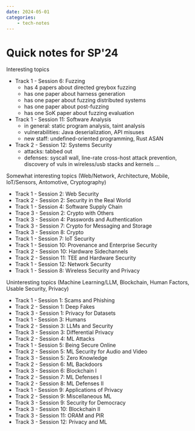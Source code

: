 ```yaml
---
date: 2024-05-01
categories:
    - tech-notes
---
```


# Quick notes for SP'24

Interesting topics

- Track 1 - Session 6: Fuzzing
    + has 4 papers about directed greybox fuzzing
    + has one paper about harness generation
    + has one paper about fuzzing distributed systems
    + has one paper about post-fuzzing
    + has one SoK paper about fuzzing evaluation
- Track 1 - Session 11: Software Analysis
    + in general: static program analysis, taint analysis
    + vulnerabilities: Java deserialization, API misuses
    + new staff: undefined-oriented programming, Rust ASAN
- Track 2 - Session 12: Systems Security
    + attacks: tabbed out
    + defenses: syscall wall, line-rate cross-host attack prevention, discovery
    of vuls in wireless/usb stacks and kernels ...

Somewhat interesting topics (Web/Network, Architecture, Mobile, IoT/Sensors, Antomotive, Cryptography)

- Track 1 - Session 2: Web Security
- Track 2 - Session 2: Security in the Real World
- Track 1 - Session 4: Software Supply Chain
- Trace 3 - Session 2: Crypto with Others
- Track 3 - Session 4: Passwords and Authentication
- Track 3 - Session 7: Crypto for Messaging and Storage
- Track 3 - Session 8: Crypto
- Track 1 - Session 7: IoT Security
- Track 1 - Session 10: Provenance and Enterprise Security
- Track 2 - Session 10: Hardware Sidechannels
- Track 2 - Session 11: TEE and Hardware Security
- Track 1 - Session 12: Network Security
- Track 1 - Session 8: Wireless Security and Privacy

Uninteresting topics (Machine Learning/LLM, Blockchain, Human Factors, Usable Security, Privacy)

- Track 1 - Session 1: Scams and Phishing
- Track 2 - Session 1: Deep Fakes
- Track 3 - Session 1: Privacy for Datasets
- Track 1 - Session 3: Humans
- Track 2 - Session 3: LLMs and Security
- Track 3 - Session 3: Differential Privacy
- Track 2 - Session 4: ML Attacks
- Track 1 - Session 5: Being Secure Online
- Track 2 - Session 5: ML Security for Audio and Video
- Track 3 - Session 5: Zero Knowledge
- Track 2 - Session 6: ML Backdoors
- Track 3 - Session 6: Blockchain I
- Track 2 - Session 7: ML Defenses I
- Track 2 - Session 8: ML Defenses II
- Track 1 - Session 9: Applications of Privacy
- Track 2 - Session 9: Miscellaneous ML
- Track 3 - Session 9: Security for Democracy
- Track 3 - Session 10: Blockchain II
- Track 3 - Session 11: ORAM and PIR
- Track 3 - Session 12: Privacy and ML
